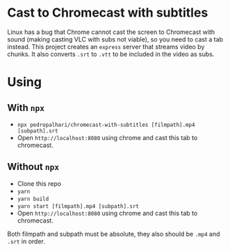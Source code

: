 # Cast to Chromecast with subtitles

Linux has a bug that Chrome cannot cast the screen to Chromecast with sound (making casting VLC with subs not viable), so you need to cast a tab instead. This project creates an `express` server that streams video by chunks. It also converts `.srt` to `.vtt` to be included in the video as subs.

# Using

## With `npx`

- `npx pedropalhari/chromecast-with-subtitles [filmpath].mp4 [subpath].srt`
- Open `http://localhost:8080` using chrome and cast this tab to chromecast.

## Without `npx`

- Clone this repo
- `yarn`
- `yarn build`
- `yarn start [filmpath].mp4 [subpath].srt`
- Open `http://localhost:8080` using chrome and cast this tab to chromecast.

Both filmpath and subpath must be absolute, they also should be `.mp4` and `.srt` in order.
